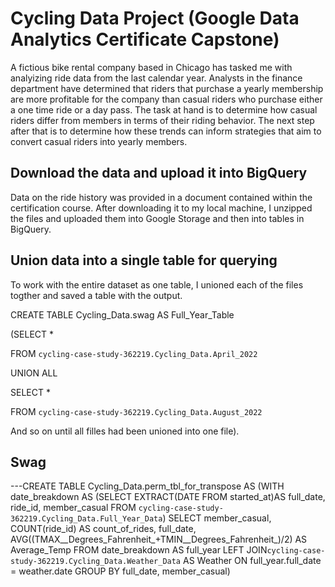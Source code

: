 # Cycling Data Project (Google Data Analytics Certificate Capstone)

A fictious bike rental company based in Chicago has tasked me with analyizing ride data from the last calendar year. Analysts in the finance department have determined that riders that purchase a yearly membership are more profitable for the company than casual riders who purchase either a one time ride or a day pass. The task at hand is to determine how casual riders differ from members in terms of their riding behavior. The next step after that is to determine how these trends can inform strategies that aim to convert casual riders into yearly members.

## Download the data and upload it into BigQuery

Data on the ride history was provided in a document contained within the certification course. After downloading it to my local machine, I unzipped the files and uploaded them into Google Storage and then into tables in BigQuery.

## Union data into a single table for querying

To work with the entire dataset as one table, I unioned each of the files togther and saved a table with the output.

CREATE TABLE Cycling_Data.swag AS Full_Year_Table

(SELECT *

FROM `cycling-case-study-362219.Cycling_Data.April_2022`

UNION ALL 

SELECT *

FROM `cycling-case-study-362219.Cycling_Data.August_2022`

And so on until all filles had been unioned into one file).

## Swag



---CREATE TABLE Cycling_Data.perm_tbl_for_transpose AS 
(WITH date_breakdown AS 
(SELECT 
  EXTRACT(DATE FROM started_at)AS full_date,
  ride_id,
  member_casual
FROM `cycling-case-study-362219.Cycling_Data.Full_Year_Data`)
SELECT
  member_casual, COUNT(ride_id) AS count_of_rides, full_date, AVG((TMAX__Degrees_Fahrenheit_+TMIN__Degrees_Fahrenheit_)/2) AS Average_Temp
FROM date_breakdown AS full_year
LEFT JOIN`cycling-case-study-362219.Cycling_Data.Weather_Data` AS Weather
ON full_year.full_date = weather.date
GROUP BY full_date, member_casual)
